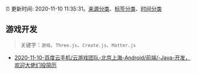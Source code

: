 :alarm_clock: 更新时间: 2020-11-10 11:35:31。[来源分类](../README.md)、[标签分类](../TAGS.md)、[时间分类](../TIMELINE.md)

## 游戏开发


> 关键字：`游戏`、`Three.js`、`Create.js`、`Matter.js`



- [2020-11-10-百度云手机/云游戏团队-北京上海-Android/前端/-Java-开发，欢迎大佬们投简历](https://www.v2ex.com/t/723664) 